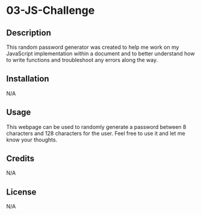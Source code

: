 # 03-JS-Challenge

## Description

This random password generator was created to help me work on my JavaScript implementation within a document and to better understand how to write functions and troubleshoot any errors along the way.

## Installation

N/A

## Usage

This webpage can be used to randomly generate a password between 8 characters and 128 characters for the user. Feel free to use it and let me know your thoughts.

## Credits

N/A

## License

N/A
